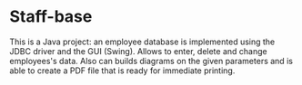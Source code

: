 # Staff-base
This is a Java project: an employee database is implemented using the JDBC driver and the GUI (Swing).
Allows to enter, delete and change employees's data. Also can builds diagrams on the given parameters and is able to create a PDF file that is ready for immediate printing.
